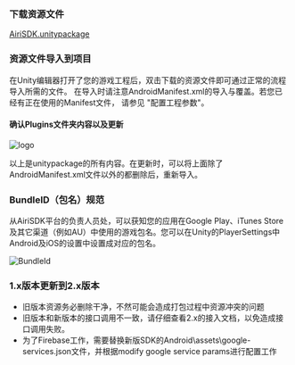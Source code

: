 

### 下载资源文件

[AiriSDK.unitypackage](https://sdkresources.oss-cn-shanghai.aliyuncs.com/YostarSDK/2.0.4/AiriSDK_2.0.4_f9.unitypackage)

### 资源文件导入到项目

在Unity编辑器打开了您的游戏工程后，双击下载的资源文件即可通过正常的流程导入所需的文件。
在导入时请注意AndroidManifest.xml的导入与覆盖。若您已经有正在使用的Manifest文件，
请参见 "配置工程参数"。

#### 确认Plugins文件夹内容以及更新

![logo](https://raw.githubusercontent.com/Yostardev/yostarsdk/master/docs/_media/plugin.png)

以上是unitypackage的所有内容。在更新时，可以将上面除了AndroidManifest.xml文件以外的都删除后，重新导入。

### BundleID（包名）规范

从AiriSDK平台的负责人员处，可以获知您的应用在Google Play、iTunes Store及其它渠道（例如AU）中使用的游戏包名。您可以在Unity的PlayerSettings中Android及iOS的设置中设置成对应的包名。

![BundleId](https://raw.githubusercontent.com/Yostardev/yostarsdk/master/docs/_media/bundleid_unity.png)

### 1.x版本更新到2.x版本

+ 旧版本资源务必删除干净，不然可能会造成打包过程中资源冲突的问题
+ 旧版本和新版本的接口调用不一致，请仔细查看2.x的接入文档，以免造成接口调用失败。
+ 为了Firebase工作，需要替换新版SDK的Android\assets\google-services.json文件，并根据modify google service params进行配置工作

